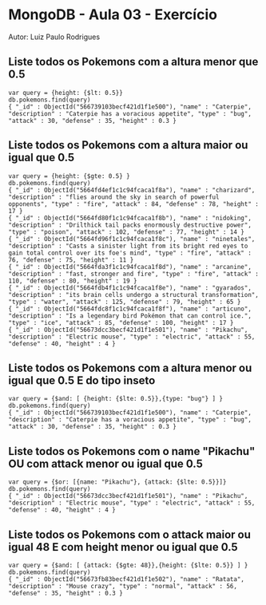 # MongoDB - Aula 03 - Exercício
Autor: Luiz Paulo Rodrigues

## Liste todos os Pokemons com a altura menor que 0.5

	var query = {height: {$lt: 0.5}}
	db.pokemons.find(query)
	{ "_id" : ObjectId("566739103becf421d1f1e500"), "name" : "Caterpie", "description" : "Caterpie has a voracious appetite", "type" : "bug", "attack" : 30, "defense" : 35, "height" : 0.3 }

## Liste todos os Pokemons com a altura maior ou igual que 0.5

	var query = {height: {$gte: 0.5} }
	db.pokemons.find(query)
	{ "_id" : ObjectId("5664fd4ef1c1c94fcaca1f8a"), "name" : "charizard", "description" : "flies around the sky in search of powerful opponents", "type" : "fire", "attack" : 84, "defense" : 78, "height" : 17 }
	{ "_id" : ObjectId("5664fd80f1c1c94fcaca1f8b"), "name" : "nidoking", "description" : "Drilthick tail packs enormously destructive power", "type" : "poison", "attack" : 102, "defense" : 77, "height" : 14 }
	{ "_id" : ObjectId("5664fd96f1c1c94fcaca1f8c"), "name" : "ninetales", "description" : "Casts a sinister light from its bright red eyes to gain total control over its foe's mind", "type" : "fire", "attack" : 76, "defense" : 75, "height" : 11 }
	{ "_id" : ObjectId("5664fda3f1c1c94fcaca1f8d"), "name" : "arcanine", "description" : "fast, stronger and fire", "type" : "fire", "attack" : 110, "defense" : 80, "height" : 19 }
	{ "_id" : ObjectId("5664fdb4f1c1c94fcaca1f8e"), "name" : "gyarados", "description" : "its brain cells undergo a structural transformation", "type" : "water", "attack" : 125, "defense" : 79, "height" : 65 }
	{ "_id" : ObjectId("5664fdc8f1c1c94fcaca1f8f"), "name" : "articuno", "description" : "Is a legendary bird Pokémon that can control ice.", "type" : "ice", "attack" : 85, "defense" : 100, "height" : 17 }
	{ "_id" : ObjectId("56673dcc3becf421d1f1e501"), "name" : "Pikachu", "description" : "Electric mouse", "type" : "electric", "attack" : 55, "defense" : 40, "height" : 4 }


## Liste todos os Pokemons com a altura menor ou igual que 0.5 E do tipo inseto

	var query = {$and: [ {height: {$lte: 0.5}},{type: "bug"} ] }
	db.pokemons.find(query)
	{ "_id" : ObjectId("566739103becf421d1f1e500"), "name" : "Caterpie", "description" : "Caterpie has a voracious appetite", "type" : "bug", "attack" : 30, "defense" : 35, "height" : 0.3 }


## Liste todos os Pokemons com o name "Pikachu" OU com attack menor ou igual que 0.5

	var query = {$or: [{name: "Pikachu"}, {attack: {$lte: 0.5}}]}
	db.pokemons.find(query)
	{ "_id" : ObjectId("56673dcc3becf421d1f1e501"), "name" : "Pikachu", "description" : "Electric mouse", "type" : "electric", "attack" : 55, "defense" : 40, "height" : 4 }


## Liste todos os Pokemons com o attack maior ou igual 48 E com height menor ou igual que 0.5

	var query = {$and: [ {attack: {$gte: 48}},{height: {$lte: 0.5}} ] }
	db.pokemons.find(query)
	{ "_id" : ObjectId("56673fb83becf421d1f1e502"), "name" : "Ratata", "description" : "Mouse crazy", "type" : "normal", "attack" : 56, "defense" : 35, "height" : 0.3 }
		
